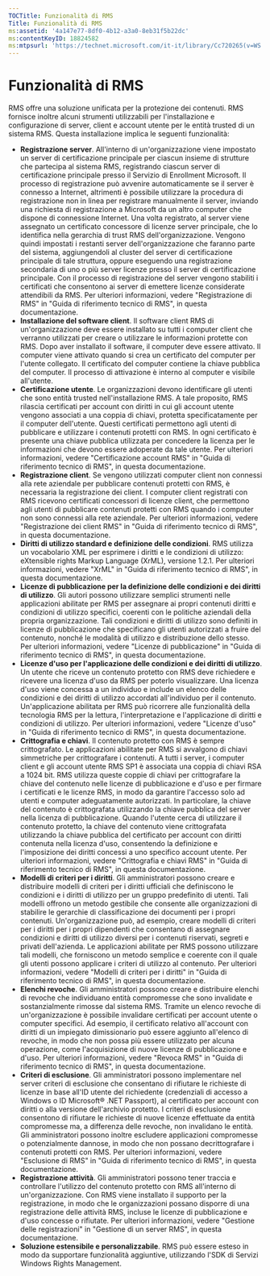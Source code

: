 ```yaml
---
TOCTitle: Funzionalità di RMS
Title: Funzionalità di RMS
ms:assetid: '4a147e77-8df0-4b12-a3a0-8eb31f5b22dc'
ms:contentKeyID: 18824582
ms:mtpsurl: 'https://technet.microsoft.com/it-it/library/Cc720265(v=WS.10)'
---
```


Funzionalità di RMS
===================

RMS offre una soluzione unificata per la protezione dei contenuti. RMS fornisce inoltre alcuni strumenti utilizzabili per l'installazione e configurazione di server, client e account utente per le entità trusted di un sistema RMS. Questa installazione implica le seguenti funzionalità:

-   **Registrazione server**. All'interno di un'organizzazione viene impostato un server di certificazione principale per ciascun insieme di strutture che partecipa al sistema RMS, registrando ciascun server di certificazione principale presso il Servizio di Enrollment Microsoft. Il processo di registrazione può avvenire automaticamente se il server è connesso a Internet, altrimenti è possibile utilizzare la procedura di registrazione non in linea per registrare manualmente il server, inviando una richiesta di registrazione a Microsoft da un altro computer che dispone di connessione Internet. Una volta registrato, al server viene assegnato un certificato concessore di licenze server principale, che lo identifica nella gerarchia di trust RMS dell'organizzazione. Vengono quindi impostati i restanti server dell'organizzazione che faranno parte del sistema, aggiungendoli al cluster del server di certificazione principale di tale struttura, oppure eseguendo una registrazione secondaria di uno o più server licenze presso il server di certificazione principale. Con il processo di registrazione del server vengono stabiliti i certificati che consentono ai server di emettere licenze considerate attendibili da RMS. Per ulteriori informazioni, vedere "Registrazione di RMS" in "Guida di riferimento tecnico di RMS", in questa documentazione.
-   **Installazione del software client**. Il software client RMS di un'organizzazione deve essere installato su tutti i computer client che verranno utilizzati per creare o utilizzare le informazioni protette con RMS. Dopo aver installato il software, il computer deve essere attivato. Il computer viene attivato quando si crea un certificato del computer per l'utente collegato. Il certificato del computer contiene la chiave pubblica del computer. Il processo di attivazione è interno al computer e visibile all'utente.
-   **Certificazione utente**. Le organizzazioni devono identificare gli utenti che sono entità trusted nell'installazione RMS. A tale proposito, RMS rilascia certificati per account con diritti in cui gli account utente vengono associati a una coppia di chiavi, protetta specificatamente per il computer dell'utente. Questi certificati permettono agli utenti di pubblicare e utilizzare i contenuti protetti con RMS. In ogni certificato è presente una chiave pubblica utilizzata per concedere la licenza per le informazioni che devono essere adoperate da tale utente. Per ulteriori informazioni, vedere "Certificazione account RMS" in "Guida di riferimento tecnico di RMS", in questa documentazione.
-   **Registrazione client**. Se vengono utilizzati computer client non connessi alla rete aziendale per pubblicare contenuti protetti con RMS, è necessaria la registrazione dei client. I computer client registrati con RMS ricevono certificati concessori di licenze client, che permettono agli utenti di pubblicare contenuti protetti con RMS quando i computer non sono connessi alla rete aziendale. Per ulteriori informazioni, vedere "Registrazione dei client RMS" in "Guida di riferimento tecnico di RMS", in questa documentazione.
-   **Diritti di utilizzo standard e definizione delle condizioni**. RMS utilizza un vocabolario XML per esprimere i diritti e le condizioni di utilizzo: eXtensible rights Markup Language (XrML), versione 1.2.1. Per ulteriori informazioni, vedere "XrML" in "Guida di riferimento tecnico di RMS", in questa documentazione.
-   **Licenze di pubblicazione per la definizione delle condizioni e dei diritti di utilizzo**. Gli autori possono utilizzare semplici strumenti nelle applicazioni abilitate per RMS per assegnare ai propri contenuti diritti e condizioni di utilizzo specifici, coerenti con le politiche aziendali della propria organizzazione. Tali condizioni e diritti di utilizzo sono definiti in licenze di pubblicazione che specificano gli utenti autorizzati a fruire del contenuto, nonché le modalità di utilizzo e distribuzione dello stesso. Per ulteriori informazioni, vedere "Licenze di pubblicazione" in "Guida di riferimento tecnico di RMS", in questa documentazione.
-   **Licenze d'uso per l'applicazione delle condizioni e dei diritti di utilizzo**. Un utente che riceve un contenuto protetto con RMS deve richiedere e ricevere una licenza d'uso da RMS per poterlo visualizzare. Una licenza d'uso viene concessa a un individuo e include un elenco delle condizioni e dei diritti di utilizzo accordati all'individuo per il contenuto. Un'applicazione abilitata per RMS può ricorrere alle funzionalità della tecnologia RMS per la lettura, l'interpretazione e l'applicazione di diritti e condizioni di utilizzo. Per ulteriori informazioni, vedere "Licenze d'uso" in "Guida di riferimento tecnico di RMS", in questa documentazione.
-   **Crittografia e chiavi**. Il contenuto protetto con RMS è sempre crittografato. Le applicazioni abilitate per RMS si avvalgono di chiavi simmetriche per crittografare i contenuti. A tutti i server, i computer client e gli account utente RMS SP1 è associata una coppia di chiavi RSA a 1024 bit. RMS utilizza queste coppie di chiavi per crittografare la chiave del contenuto nelle licenze di pubblicazione e d'uso e per firmare i certificati e le licenze RMS, in modo da garantire l'accesso solo ad utenti e computer adeguatamente autorizzati. In particolare, la chiave del contenuto è crittografata utilizzando la chiave pubblica del server nella licenza di pubblicazione. Quando l'utente cerca di utilizzare il contenuto protetto, la chiave del contenuto viene crittografata utilizzando la chiave pubblica del certificato per account con diritti contenuta nella licenza d'uso, consentendo la definizione e l'imposizione dei diritti concessi a uno specifico account utente. Per ulteriori informazioni, vedere "Crittografia e chiavi RMS" in "Guida di riferimento tecnico di RMS", in questa documentazione.
-   **Modelli di criteri per i diritti**. Gli amministratori possono creare e distribuire modelli di criteri per i diritti ufficiali che definiscono le condizioni e i diritti di utilizzo per un gruppo predefinito di utenti. Tali modelli offrono un metodo gestibile che consente alle organizzazioni di stabilire le gerarchie di classificazione dei documenti per i propri contenuti. Un'organizzazione può, ad esempio, creare modelli di criteri per i diritti per i propri dipendenti che consentano di assegnare condizioni e diritti di utilizzo diversi per i contenuti riservati, segreti e privati dell'azienda. Le applicazioni abilitate per RMS possono utilizzare tali modelli, che forniscono un metodo semplice e coerente con il quale gli utenti possono applicare i criteri di utilizzo al contenuto. Per ulteriori informazioni, vedere "Modelli di criteri per i diritti" in "Guida di riferimento tecnico di RMS", in questa documentazione.
-   **Elenchi revoche**. Gli amministratori possono creare e distribuire elenchi di revoche che individuano entità compromesse che sono invalidate e sostanzialmente rimosse dal sistema RMS. Tramite un elenco revoche di un'organizzazione è possibile invalidare certificati per account utente o computer specifici. Ad esempio, il certificato relativo all'account con diritti di un impiegato dimissionario può essere aggiunto all'elenco di revoche, in modo che non possa più essere utilizzato per alcuna operazione, come l'acquisizione di nuove licenze di pubblicazione e d'uso. Per ulteriori informazioni, vedere "Revoca RMS" in "Guida di riferimento tecnico di RMS", in questa documentazione.
-   **Criteri di esclusione**. Gli amministratori possono implementare nel server criteri di esclusione che consentano di rifiutare le richieste di licenze in base all'ID utente del richiedente (credenziali di accesso a Windows o ID Microsoft® .NET Passport), al certificato per account con diritti o alla versione dell'archivio protetto. I criteri di esclusione consentono di rifiutare le richieste di nuove licenze effettuate da entità compromesse ma, a differenza delle revoche, non invalidano le entità. Gli amministratori possono inoltre escludere applicazioni compromesse o potenzialmente dannose, in modo che non possano decrittografare i contenuti protetti con RMS. Per ulteriori informazioni, vedere "Esclusione di RMS" in "Guida di riferimento tecnico di RMS", in questa documentazione.
-   **Registrazione attività**. Gli amministratori possono tener traccia e controllare l'utilizzo del contenuto protetto con RMS all'interno di un'organizzazione. Con RMS viene installato il supporto per la registrazione, in modo che le organizzazioni possano disporre di una registrazione delle attività RMS, incluse le licenze di pubblicazione e d'uso concesse o rifiutate. Per ulteriori informazioni, vedere "Gestione delle registrazioni" in "Gestione di un server RMS", in questa documentazione.
-   **Soluzione estensibile e personalizzabile**. RMS può essere esteso in modo da supportare funzionalità aggiuntive, utilizzando l'SDK di Servizi Windows Rights Management.
